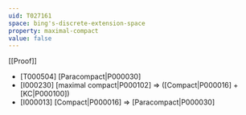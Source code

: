 ```yaml
---
uid: T027161
space: bing's-discrete-extension-space
property: maximal-compact
value: false
---
```

[[Proof]]

* [T000504] [Paracompact|P000030]
* [I000230] [maximal compact|P000102] => ([Compact|P000016] + [KC|P000100])
* [I000013] [Compact|P000016] => [Paracompact|P000030]

